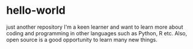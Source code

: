 # hello-world
just another repository
I'm a keen learner and want to learn more about coding and programming in other languages such as Python, R etc.
Also, open source is a good opportunity to learn many new things.
